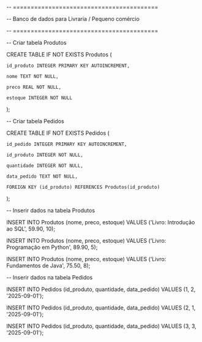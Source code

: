 -- =========================================

-- Banco de dados para Livraria / Pequeno comércio

-- =========================================



-- Criar tabela Produtos

CREATE TABLE IF NOT EXISTS Produtos (

    id_produto INTEGER PRIMARY KEY AUTOINCREMENT,

    nome TEXT NOT NULL,

    preco REAL NOT NULL,

    estoque INTEGER NOT NULL

);



-- Criar tabela Pedidos

CREATE TABLE IF NOT EXISTS Pedidos (

    id_pedido INTEGER PRIMARY KEY AUTOINCREMENT,

    id_produto INTEGER NOT NULL,

    quantidade INTEGER NOT NULL,

    data_pedido TEXT NOT NULL,

    FOREIGN KEY (id_produto) REFERENCES Produtos(id_produto)

);



-- Inserir dados na tabela Produtos

INSERT INTO Produtos (nome, preco, estoque) VALUES ('Livro: Introdução ao SQL', 59.90, 10);

INSERT INTO Produtos (nome, preco, estoque) VALUES ('Livro: Programação em Python', 89.90, 5);

INSERT INTO Produtos (nome, preco, estoque) VALUES ('Livro: Fundamentos de Java', 75.50, 8);



-- Inserir dados na tabela Pedidos

INSERT INTO Pedidos (id_produto, quantidade, data_pedido) VALUES (1, 2, '2025-09-01');

INSERT INTO Pedidos (id_produto, quantidade, data_pedido) VALUES (2, 1, '2025-09-01');

INSERT INTO Pedidos (id_produto, quantidade, data_pedido) VALUES (3, 3, '2025-09-01');


